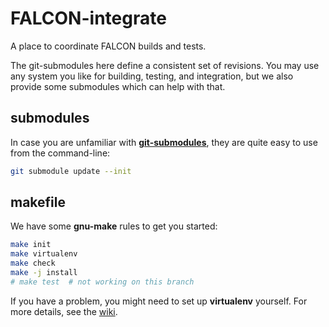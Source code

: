 # FALCON-integrate
A place to coordinate FALCON builds and tests.

The git-submodules here define a consistent set of revisions. You may use any system you like for building, testing, and integration, but we also provide some submodules which can help with that.

## submodules
In case you are unfamiliar with [**git-submodules**](http://www.git-scm.com/book/en/v2/Git-Tools-Submodules), they are quite easy to use from the command-line:
```sh
git submodule update --init
```

## makefile
We have some **gnu-make** rules to get you started:
```sh
make init
make virtualenv
make check
make -j install
# make test  # not working on this branch
```

If you have a problem, you might need to set up **virtualenv** yourself. For more details, see the [wiki](https://github.com/PacificBiosciences/FALCON-integrate/wiki).
